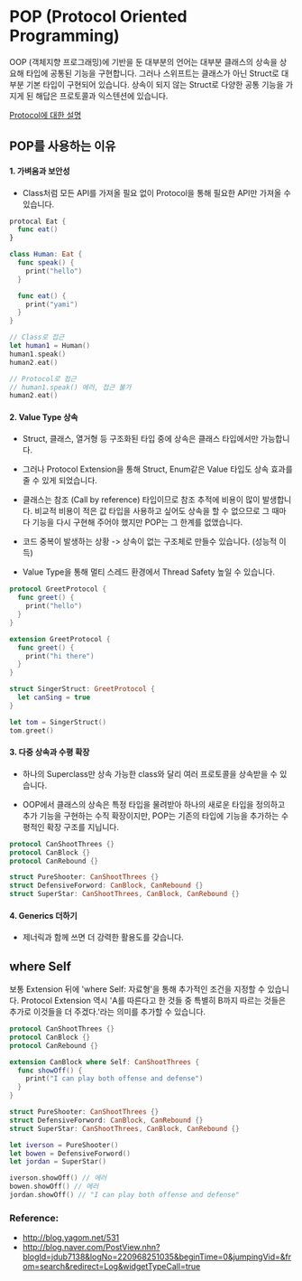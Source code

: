 # POP (Protocol Oriented Programming)

OOP (객체지향 프로그래밍)에 기반을 둔 대부분의 언어는 대부분 클래스의 상속을 상요해 타입에 공통된 기능을 구현합니다. 그러나 스위프트는 클래스가 아닌 Struct로 대부분 기본 타입이 구현되어 있습니다. 상속이 되지 않는 Struct로 다양한 공통 기능을 가지게 된 해답은 프로토콜과 익스텐션에 있습니다.

[Protocol에 대한 설명](../basic/protocol.md)

## POP를 사용하는 이유

#### 1. 가벼움과 보안성

  - Class처럼 모든 API를 가져올 필요 없이 Protocol을 통해 필요한 API만 가져올 수 있습니다.

```swift
protocal Eat {
  func eat()
}

class Human: Eat {
  func speak() {
    print("hello")
  }

  func eat() {
    print("yami")
  }
}

// Class로 접근
let human1 = Human()
human1.speak()
human2.eat()

// Protocol로 접근
// human1.speak() 에러, 접근 불가
human2.eat()
```

#### 2. Value Type 상속

  - Struct, 클래스, 열거형 등 구조화된 타입 중에 상속은 클래스 타입에서만 가능합니다.

  - 그러나 Protocol Extension을 통해 Struct, Enum같은 Value 타입도 상속 효과를 줄 수 있게 되었습니다.

  - 클래스는 참조 (Call by reference) 타입이므로 참조 추적에 비용이 많이 발생합니다. 비교적 비용이 적은 값 타입을 사용하고 싶어도 상속을 할 수 없으므로 그 때마다 기능을 다시 구현해 주어야 했지만 POP는 그 한계를 없앴습니다.

  - 코드 중복이 발생하는 상황 -> 상속이 없는 구조체로 만들수 있습니다. (성능적 이득)

  - Value Type을 통해 멀티 스레드 환경에서 Thread Safety 높일 수 있습니다.

```swift
protocol GreetProtocol {
  func greet() {
    print("hello")
  }
}

extension GreetProtocol {
  func greet() {
    print("hi there")
  }
}

struct SingerStruct: GreetProtocol {
  let canSing = true
}

let tom = SingerStruct()
tom.greet()
```

#### 3. 다중 상속과 수평 확장

  - 하나의 Superclass만 상속 가능한 class와 달리 여러 프로토콜을 상속받을 수 있습니다.

 - OOP에서 클래스의 상속은 특정 타입을 물려받아 하나의 새로운 타입을 정의하고 추가 기능을 구현하는 수직 확장이지만, POP는 기존의 타입에 기능을 추가하는 수평적인 확장 구조를 지닙니다.

```swift
protocol CanShootThrees {}
protocol CanBlock {}
protocol CanRebound {}

struct PureShooter: CanShootThrees {}
struct DefensiveForword: CanBlock, CanRebound {}
struct SuperStar: CanShootThrees, CanBlock, CanRebound {}
```

#### 4. Generics 더하기

  - 제너릭과 함께 쓰면 더 강력한 활용도를 갖습니다.


## where Self

보통 Extension 뒤에 'where Self: 자료형'을 통해 추가적인 조건을 지정할 수 있습니다. Protocol Extension 역시 'A를 따른다고 한 것들 중 특별히 B까지 따르는 것들은 추가로 이것들을 더 주겠다.'라는 의미를 추가할 수 있습니다.

```swift
protocol CanShootThrees {}
protocol CanBlock {}
protocol CanRebound {}

extension CanBlock where Self: CanShootThrees {
  func showOff() {
    print("I can play both offense and defense")
  }
}

struct PureShooter: CanShootThrees {}
struct DefensiveForword: CanBlock, CanRebound {}
struct SuperStar: CanShootThrees, CanBlock, CanRebound {}

let iverson = PureShooter()
let bowen = DefensiveForword()
let jordan = SuperStar()

iverson.showOff() // 에러
bowen.showOff() // 에러
jordan.showOff() // "I can play both offense and defense"
```


### Reference:
- http://blog.yagom.net/531
- http://blog.naver.com/PostView.nhn?blogId=jdub7138&logNo=220968251035&beginTime=0&jumpingVid=&from=search&redirect=Log&widgetTypeCall=true
